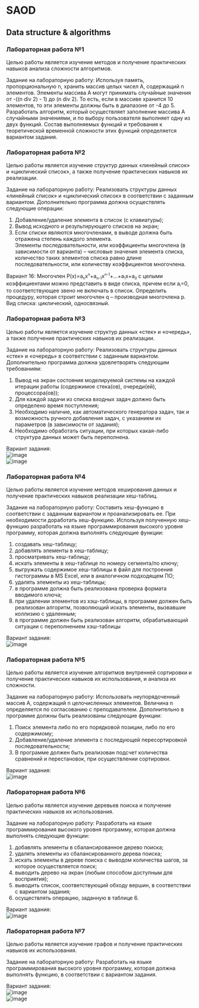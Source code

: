 <h1>SAOD</h1>
<h2>Data structure &amp; algorithms</h2>

<h3>Лабораторная работа №1</h3>

Целью работы является изучение методов и получение практических навыков анализа сложности алгоритмов.

Задание на лабораторную работу: Используя память, пропорциональную n, хранить массив целых чисел A, содержащий n элементов. Элементы массива A могут принимать случайные значения от -((n div 2) - 1) до (n div 2). То есть, если в массиве хранится 10 элементов, то эти элементы должны быть в диапазоне от -4 до 5. Разработать алгоритм, который осуществляет заполнение массива A случайными значениями, и по выбору пользователя выполняет одну из двух функций. Состав выполняемых функций и требования к теоретической временной сложности этих функций определяется вариантом задания. 

<h3>Лабораторная работа №2</h3>

Целью работы является изучение структур данных «линейный список» и «циклический список», а также получение практических навыков их реализации. 

Задание на лабораторную работу: Реализовать структуры данных «линейный список» и «циклический список» в соответствии с заданным вариантом. Дополнительно программа должна осуществлять следующие операции: <br>
1) Добавление/удаление элемента в список (с клавиатуры); <br>
2) Вывод исходного и результирующего списков на экран; <br>
3) Если списки являются многочленами, в выводе должна быть отражена степень каждого элемента. <br>
Элементы последовательности, или коэффициенты многочлена (в зависимости от варианта) – числовые значения элемента списка, количество таких элементов списка равно длине последовательности, или количеству коэффициентов многочлена.

Вариант 16: Многочлен P(x)=a<sub><small>n</small></sub>x<sup><small>n</small></sup>+a<sub><small>n-1</small></sub>x<sup><small>n-1</small></sup>+...+a<sub><small>1</small></sub>x+a<sub><small>0</small></sub> с целыми коэффициентами можно представить в виде списка, причем если a<sub><small>i</small></sub>=0, то соответствующее звено не включать в список. Определить процедуру, которая строит многочлен q – производная многочлена p.<br>
Вид списка: циклический, односвязный.

<h3>Лабораторная работа №3</h3>

Целью работы является изучение структур данных «стек» и «очередь», а также получение практических навыков их реализации.

Задание на лабораторную работу: Реализовать структуры данных «стек» и «очередь» в соответствии с заданным вариантом. Дополнительно программа должна удовлетворять следующим требованиям: <br>
1) Вывод на экран состояния моделируемой системы на каждой итерации работы (содержимое стека(ов), очереди(ей), процессора(ов)); <br>
2) Для каждой задачи из списка входных задач должно быть определено время поступления; <br>
3) Необходимо наличие, как автоматического генератора задач, так и возможность ручного добавления задач, с указанием их параметров (в зависимости от задания); <br>
4) Необходимо обработать ситуации, при которых какая-либо структура данных может быть переполнена.

Вариант задания:<br>
![image](https://github.com/wogusfer/SAOD/assets/100072041/dca0129e-7e40-4d41-bc94-ddbdae9a4a71)<br>
![image](https://github.com/wogusfer/SAOD/assets/100072041/4b81e47e-c50d-4841-a240-cdf10c2bedcc)

<h3>Лабораторная работа №4</h3>

Целью работы является изучение методов хеширования данных и получение практических навыков реализации хеш-таблиц.

Задание на лабораторную работу: Составить хеш-функцию в соответствии с заданным вариантом и проанализировать ее. При необходимости доработать хеш-функцию. Используя полученную хеш-функцию разработать на языке программирования высокого уровня программу, которая должна выполнять следующие функции: <br>
1) создавать хеш-таблицу; <br>
2) добавлять элементы в хеш-таблицу; <br>
3) просматривать хеш-таблицу; <br>
4) искать элементы в хеш-таблице по номеру сегмента/по ключу; <br>
5) выгружать содержимое хеш-таблицы в файл для построения гистограммы в MS Excel, или в аналогичном подходящем ПО; <br>
6) удалять элементы из хеш-таблицы; <br>
7) в программе должна быть реализована проверка формата вводимого ключа;<br>
8) при удалении элементов из хэш-таблицы, в программе должен быть реализован алгоритм, позволяющий искать элементы, вызвавшие коллизию с удаленным;<br>
9) в программе должен быть реализован алгоритм, обрабатывающий ситуации с переполнением хэш-таблицы
    
Вариант задания:<br>
![image](https://github.com/wogusfer/SAOD/assets/100072041/859638b9-9689-4d90-b6a4-6ed10eb67a63)

<h3>Лабораторная работа №5</h3>

Целью работы является изучение алгоритмов внутренней сортировки и получение практических навыков их использования, и анализа их сложности.

Задание на лабораторную работу: Использовать неупорядоченный массив A, содержащий n целочисленных элементов. Величина n определяется по согласованию с преподавателем. Дополнительно в программе должны быть реализованы следующие функции: <br>
1) Поиск элемента либо по его порядковой позиции, либо по его содержимому; <br>
2) Добавление/удаление элемента с последующей пересортировкой последовательности; <br>
3) В программе должен быть реализован подсчет количества сравнений и перестановок, при осуществлении сортировки.

Вариант задания:<br>
![image](https://github.com/wogusfer/SAOD/assets/100072041/6ea3b58c-2402-44c0-82cd-deda068570b9)

<h3>Лабораторная работа №6</h3>

Целью работы является изучение деревьев поиска и получение практических навыков их использования.

Задание на лабораторную работу: Разработать на языке программирования высокого уровня программу, которая должна выполнять следующие функции: <br>
1) добавлять элементы в сбалансированное дерево поиска; <br>
2) удалять элементы из сбалансированного дерева поиска; <br>
3) искать элементы в дереве поиска с выводом количества шагов, за которое осуществляется поиск; <br>
4) выводить дерево на экран (любым способом доступным для восприятия); <br>
5) выводить список, соответствующий обходу вершин, в соответствии с вариантом задания; <br>
6) осуществлять операцию, заданную в таблице 6.

Вариант задания:<br>
![image](https://github.com/wogusfer/SAOD/assets/100072041/fb972e10-d5f4-404d-859c-ac539013269a)

<h3>Лабораторная работа №7</h3>

Целью работы является изучение графов и получение практических навыков их использования.

Задание на лабораторную работу: Разработать на языке программирования высокого уровня программу, которая должна выполнять функцию, в соответствии с вариантом задания. 

Вариант задания: <br>
![image](https://github.com/wogusfer/SAOD/assets/100072041/56206e48-112e-4ed3-b9b8-00d301c7ad5c) <br>
![image](https://github.com/wogusfer/SAOD/assets/100072041/74516ef3-03d3-4795-9fe9-e9621cbd62a6)
